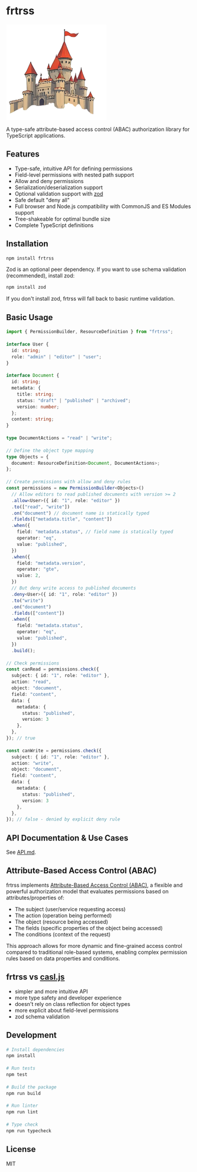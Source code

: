 # frtrss

![frtrss logo](logo.png)

A type-safe attribute-based access control (ABAC) authorization library for TypeScript applications.

## Features

- Type-safe, intuitive API for defining permissions
- Field-level permissions with nested path support
- Allow and deny permissions
- Serialization/deserialization support
- Optional validation support with [zod](https://github.com/colinhacks/zod)
- Safe default "deny all"
- Full browser and Node.js compatibility with CommonJS and ES Modules support
- Tree-shakeable for optimal bundle size
- Complete TypeScript definitions

## Installation

```bash
npm install frtrss
```

Zod is an optional peer dependency. If you want to use schema validation (recommended), install zod:

```bash
npm install zod
```

If you don't install zod, frtrss will fall back to basic runtime validation.

## Basic Usage

```typescript
import { PermissionBuilder, ResourceDefinition } from "frtrss";

interface User {
  id: string;
  role: "admin" | "editor" | "user";
}

interface Document {
  id: string;
  metadata: {
    title: string;
    status: "draft" | "published" | "archived";
    version: number;
  };
  content: string;
}

type DocumentActions = "read" | "write";

// Define the object type mapping
type Objects = {
  document: ResourceDefinition<Document, DocumentActions>;
};

// Create permissions with allow and deny rules
const permissions = new PermissionBuilder<Objects>()
  // Allow editors to read published documents with version >= 2
  .allow<User>({ id: "1", role: "editor" })
  .to(["read", "write"])
  .on("document") // document name is statically typed
  .fields(["metadata.title", "content"])    
  .when({
    field: "metadata.status", // field name is statically typed
    operator: "eq",
    value: "published",
  })
  .when({
    field: "metadata.version",
    operator: "gte",
    value: 2,
  })
  // But deny write access to published documents
  .deny<User>({ id: "1", role: "editor" })
  .to("write")
  .on("document")
  .fields(["content"])
  .when({
    field: "metadata.status",
    operator: "eq",
    value: "published",
  })
  .build();

// Check permissions
const canRead = permissions.check({
  subject: { id: "1", role: "editor" },
  action: "read",
  object: "document",
  field: "content",
  data: {
    metadata: { 
      status: "published",
      version: 3
    },
  },
}); // true

const canWrite = permissions.check({
  subject: { id: "1", role: "editor" },
  action: "write",
  object: "document",
  field: "content",
  data: {
    metadata: { 
      status: "published",
      version: 3
    },
  },
}); // false - denied by explicit deny rule
```

## API Documentation & Use Cases

See [API.md](./doc/API.md).

## Attribute-Based Access Control (ABAC)

frtrss implements [Attribute-Based Access Control (ABAC)](https://en.wikipedia.org/wiki/Attribute-based_access_control), a flexible and powerful authorization model that evaluates permissions based on attributes/properties of:

- The subject (user/service requesting access)
- The action (operation being performed)
- The object (resource being accessed)
- The fields (specific properties of the object being accessed)
- The conditions (context of the request)

This approach allows for more dynamic and fine-grained access control compared to traditional role-based systems, enabling complex permission rules based on data properties and conditions.

## frtrss vs [casl.js](https://github.com/stalniy/casl)

* simpler and more intuitive API
* more type safety and developer experience
* doesn't rely on class reflection for object types
* more explicit about field-level permissions
* zod schema validation

## Development

```bash
# Install dependencies
npm install

# Run tests
npm test

# Build the package
npm run build

# Run linter
npm run lint

# Type check
npm run typecheck
```

## License

MIT
